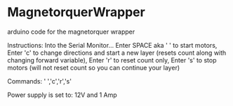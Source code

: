 # MagnetorquerWrapper
arduino code for the magnetorquer wrapper

Instructions:
Into the Serial Monitor...
Enter SPACE aka ' ' to start motors,
Enter 'c' to change directions and start a new layer (resets count along with changing forward variable),
Enter 'r' to reset count only,
Enter 's' to stop motors (will not reset count so you can continue your layer)

Commands: 
' ','c','r','s'

Power supply is set to: 12V and 1 Amp
